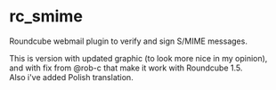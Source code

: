 rc_smime
===============

Roundcube webmail plugin to verify and sign S/MIME messages.  

This is version with updated graphic (to look more nice in my opinion),  
and with fix from @rob-c that make it work with Roundcube 1.5.  
Also i've added Polish translation.
